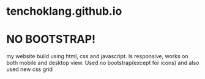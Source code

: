 # tenchoklang.github.io
# NO BOOTSTRAP!

my website build using html, css and javascript. Is responsive, works on both mobile and desktop view. Used no bootstrap(except for icons)
and also used new css grid
